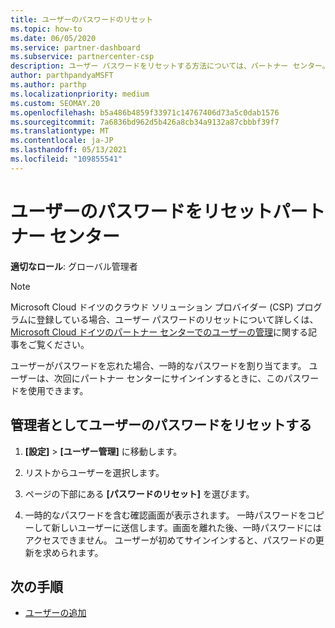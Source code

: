 ```yaml
---
title: ユーザーのパスワードのリセット
ms.topic: how-to
ms.date: 06/05/2020
ms.service: partner-dashboard
ms.subservice: partnercenter-csp
description: ユーザー パスワードをリセットする方法については、パートナー センター。 ユーザーは、次回サインイン時に一時的なパスワードを受け取パートナー センター。
author: parthpandyaMSFT
ms.author: parthp
ms.localizationpriority: medium
ms.custom: SEOMAY.20
ms.openlocfilehash: b5a486b4859f33971c14767406d73a5c0dab1576
ms.sourcegitcommit: 7a6836bd962d5b426a8cb34a9132a87cbbbf39f7
ms.translationtype: MT
ms.contentlocale: ja-JP
ms.lasthandoff: 05/13/2021
ms.locfileid: "109855541"
---
```

# <a name="reset-a-users-password-in-partner-center"></a>ユーザーのパスワードをリセットパートナー センター

**適切なロール**: グローバル管理者

> [!NOTE]  
> Microsoft Cloud ドイツのクラウド ソリューション プロバイダー (CSP) プログラムに登録している場合、ユーザー パスワードのリセットについて詳しくは、[Microsoft Cloud ドイツのパートナー センターでのユーザーの管理](user-management-in-partner-center-for-microsoft-cloud-germany.md)に関する記事をご覧ください。

ユーザーがパスワードを忘れた場合、一時的なパスワードを割り当てます。 ユーザーは、次回にパートナー センターにサインインするときに、このパスワードを使用できます。

## <a name="reset-a-user-password-as-an-admin"></a>管理者としてユーザーのパスワードをリセットする

1. **[設定]** &gt; **[ユーザー管理]** に移動します。

2. リストからユーザーを選択します。

3. ページの下部にある **[パスワードのリセット]** を選びます。

4. 一時的なパスワードを含む確認画面が表示されます。 一時パスワードをコピーして新しいユーザーに送信します。画面を離れた後、一時パスワードにはアクセスできません。 ユーザーが初めてサインインすると、パスワードの更新を求められます。

## <a name="next-steps"></a>次の手順

- [ユーザーの追加](create-user-accounts-and-set-permissions.md)